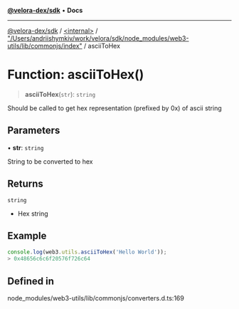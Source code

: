 [**@velora-dex/sdk**](../../../../README.md) • **Docs**

***

[@velora-dex/sdk](../../../../globals.md) / [\<internal\>](../../../README.md) / ["/Users/andriishymkiv/work/velora/sdk/node\_modules/web3-utils/lib/commonjs/index"](../README.md) / asciiToHex

# Function: asciiToHex()

> **asciiToHex**(`str`): `string`

Should be called to get hex representation (prefixed by 0x) of ascii string

## Parameters

• **str**: `string`

String to be converted to hex

## Returns

`string`

- Hex string

## Example

```ts
console.log(web3.utils.asciiToHex('Hello World'));
> 0x48656c6c6f20576f726c64
```

## Defined in

node\_modules/web3-utils/lib/commonjs/converters.d.ts:169
